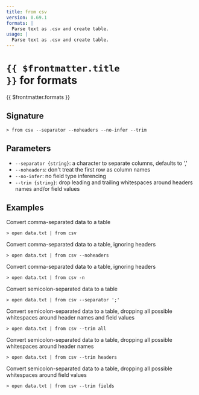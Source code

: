 ```yaml
---
title: from csv
version: 0.69.1
formats: |
  Parse text as .csv and create table.
usage: |
  Parse text as .csv and create table.
---
```


# <code>{{ $frontmatter.title }}</code> for formats

<div style='white-space: pre-wrap;margin-top: 10px'>{{ $frontmatter.formats }}</div>

## Signature

```> from csv --separator --noheaders --no-infer --trim```

## Parameters

 -  `--separator {string}`: a character to separate columns, defaults to ','
 -  `--noheaders`: don't treat the first row as column names
 -  `--no-infer`: no field type inferencing
 -  `--trim {string}`: drop leading and trailing whitespaces around headers names and/or field values

## Examples

Convert comma-separated data to a table
```shell
> open data.txt | from csv
```

Convert comma-separated data to a table, ignoring headers
```shell
> open data.txt | from csv --noheaders
```

Convert comma-separated data to a table, ignoring headers
```shell
> open data.txt | from csv -n
```

Convert semicolon-separated data to a table
```shell
> open data.txt | from csv --separator ';'
```

Convert semicolon-separated data to a table, dropping all possible whitespaces around header names and field values
```shell
> open data.txt | from csv --trim all
```

Convert semicolon-separated data to a table, dropping all possible whitespaces around header names
```shell
> open data.txt | from csv --trim headers
```

Convert semicolon-separated data to a table, dropping all possible whitespaces around field values
```shell
> open data.txt | from csv --trim fields
```
